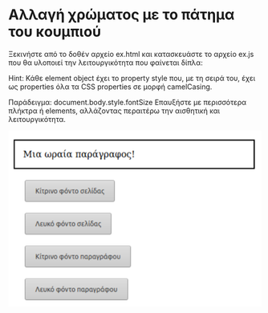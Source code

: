 # Αλλαγή χρώματος με το πάτημα του κουμπιού

Ξεκινήστε από το δοθέν αρχείο ex.html και κατασκευάστε το αρχείο ex.js που θα υλοποιεί την λειτουργικότητα που φαίνεται δίπλα:

Hint:
Κάθε element object έχει το property style που, με τη σειρά του, έχει ως properties όλα τα CSS properties σε μορφή camelCasing. 

Παράδειγμα:
document.body.style.fontSize Επαυξήστε με περισσότερα πλήκτρα ή elements, αλλάζοντας περαιτέρω την αισθητική και λειτουργικότητα.

<img src="exercise-6.png">
